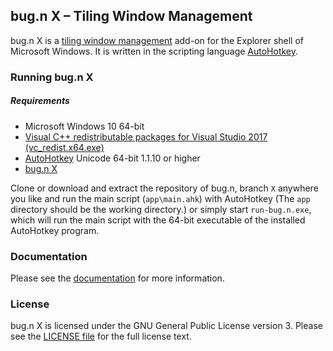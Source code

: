 ## bug.n X – Tiling Window Management

bug.n X is a [tiling window management](https://en.wikipedia.org/wiki/Tiling_window_manager) 
add-on for the Explorer shell of Microsoft Windows. It is written in the scripting language 
[AutoHotkey](https://www.autohotkey.com/).

### Running bug.n X

##### Requirements

* Microsoft Windows 10 64-bit
* [Visual C++ redistributable packages for Visual Studio 2017 (vc_redist.x64.exe)](https://support.microsoft.com/en-us/help/2977003/the-latest-supported-visual-c-downloads)
* [AutoHotkey](https://www.autohotkey.com/download/ahk-install.exe) Unicode 64-bit 1.1.10 or higher
* [bug.n X](https://github.com/fuhsjr00/bug.n/archive/X.zip)

Clone or download and extract the repository of bug.n, branch `X` anywhere you like and run the 
main script (`app\main.ahk`) with AutoHotkey (The `app` directory should be the working directory.)
or simply start `run-bug.n.exe`, which will run the main script with the 64-bit executable of the 
installed AutoHotkey program.

### Documentation

Please see the [documentation](./doc) for more information.

### License

bug.n X is licensed under the GNU General Public License version 3. Please see the 
[LICENSE file](./LICENSE.md) for the full license text.
